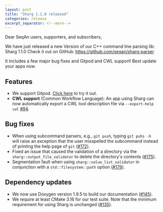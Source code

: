 ```yaml
---
layout: post
title: "Sharg 1.1.0 released"
categories: release
excerpt_separator: <!--more-->
---
```


Dear SeqAn users, supporters, and subscribers,

We have just released a new Version of our C++ command line parsing lib: Sharg 1.1.0
Check it out on GitHub: https://github.com/seqan/sharg-parser

It includes a few major bug fixes and Gitpod and CWL support! Best update your apps now.

<!--more-->

## Features

* We support Gitpod. [Click here](https://gitpod.io/#https://github.com/seqan/sharg-parser/)
  to try it out.
* **CWL support** (Common Workflow Language): An app using Sharg can now automatically export a CWL tool
  description file via `--export-help cwl` [#94](https://github.com/seqan/sharg-parser/pull/94).

## Bug fixes

* When using subcommand parsers, e.g., `git push`, typing `git puhs -h` will raise an exception that the user misspelled
  the subcommand instead of printing the help page of `git` ([\#172](https://github.com/seqan/sharg-parser/pull/172)).
* Fixed an issue that caused the validation of a directory via the `sharg::output_file_validator` to delete the
  directory's contents ([\#175](https://github.com/seqan/sharg-parser/pull/175)).
* Segmentation fault when using `sharg::value_list_validator` in conjunction with a `std::filesystem::path` option
  ([\#179](https://github.com/seqan/sharg-parser/pull/179)).

## Dependency updates
  * We now use Doxygen version 1.9.5 to build our documentation ([\#145](https://github.com/seqan/sharg-parser/pull/145)).
  * We require at least CMake 3.16 for our test suite. Note that the minimum requirement for using Sharg is unchanged
    ([\#135](https://github.com/seqan/sharg-parser/pull/135)).

